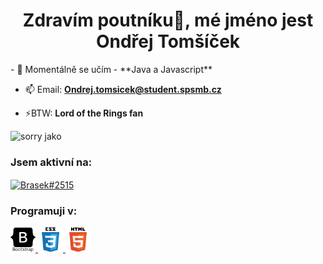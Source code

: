 <h1 align="center">Zdravím poutníku👋, mé jméno jest Ondřej Tomšíček</h1>
- 🌱 Momentálně se učím - **Java a Javascript**

- 📫 Email: **Ondrej.tomsicek@student.spsmb.cz**

- ⚡BTW: **Lord of the Rings fan**
<img src="https://i.pinimg.com/originals/dd/c2/1f/ddc21f8c278a27abd4be7a0c48f72a26.gif" alt="sorry jako" height="150px" width="150px"/>
<h3 align="left">Jsem aktivní na:</h3>
<p align="left">
<a href="https://discord.gg/Brasek#2515" target="blank"><img align="center" src="https://raw.githubusercontent.com/rahuldkjain/github-profile-readme-generator/master/src/images/icons/Social/discord.svg" alt="Brasek#2515" height="30" width="40" /></a>
</p>

<h3 align="left">Programuji v:</h3>
<p align="left"> <a href="https://getbootstrap.com" target="_blank" rel="noreferrer"> <img src="https://raw.githubusercontent.com/devicons/devicon/master/icons/bootstrap/bootstrap-plain-wordmark.svg" alt="bootstrap" width="40" height="40"/> </a> <a href="https://www.w3schools.com/css/" target="_blank" rel="noreferrer"> <img src="https://raw.githubusercontent.com/devicons/devicon/master/icons/css3/css3-original-wordmark.svg" alt="css3" width="40" height="40"/> </a> <a href="https://www.w3.org/html/" target="_blank" rel="noreferrer"> <img src="https://raw.githubusercontent.com/devicons/devicon/master/icons/html5/html5-original-wordmark.svg" alt="html5" width="40" height="40"/> </a> </p>


<!--
**Tomsa159/Tomsa159** is a ✨ _special_ ✨ repository because its `README.md` (this file) appears on your GitHub profile.

Here are some ideas to get you started:

- 🔭 I’m currently working on ...
- 🌱 I’m currently learning ...
- 👯 I’m looking to collaborate on ...
- 🤔 I’m looking for help with ...
- 💬 Ask me about ...
- 📫 How to reach me: ...
- 😄 Pronouns: ...
- ⚡ Fun fact: ...
-->
